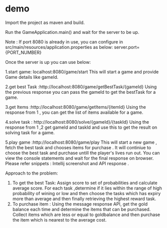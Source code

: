 # demo
Import the project as maven  and build.

Run the GameApplication.main() and wait for the server to be up.

Note : If port 8080 is already in use, you can configure in src/main/resources/application.properties as below:
server.port={PORT_NUMBER}

Once the server is up you can use below:

1.start game: localhost:8080/game/start
This will start a game and provide Game details like gameId.

2.get best Task :http://localhost:8080/game/getBestTask/{gameId}
Using the previous response you can pass the gameId to get the bestTask for a game.

3.get Items :http://localhost:8080/game/getItems/{itemId}
Using the response from 1 , you can get the list of items available for a game.

4.solve task : http://localhost:8080/solve/{gameId}/{taskId}
Using the response from 1 ,2 get gameId and taskId and use this to get the result on solving task for a game.

5.play game :http://localhost:8080/game/play
This will start a new game , fetch the best task and chooses items for purchase .
It will continiue to choose the best task and purchase untill the player's lives run out.
You can view the console statements and wait for the final response on browser.
Please refer snippets : Intellij screenshot and API response .

Approach to the problem:

1. To get the best Task:
    Assign score to set of probabilities and calculate average score.
    For each task ,determine if it lies within the range of high probability of wining or low and then choose the tasks 
    which has expiry more than average and then finally retrieving the highest reward task.
2. To purchase item :
    Using the message response API, get the gold balance each time and determine the items that can be purchased.
    Collect items which are less or equal to goldbalance and then purchase the item which is nearest to the average cost.
   
   

